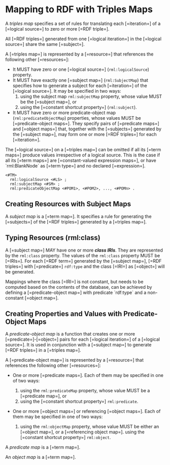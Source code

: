 # Mapping to RDF with Triples Maps

A <dfn>triples map</dfn> specifies a set of rules for translating each [=iteration=] of a [=logical source=] to zero or more [=RDF triple=].

All [=RDF triples=] generated from one [=logical iteration=] in the [=logical source=] share the same [=subject=].

A [=triples map=] is represented by a [=resource=] that references the following other [=resources=]:

* It MUST have zero or one [=logical source=] (`rml:logicalSource`) property.
* It MUST have exactly one [=subject map=] (`rml:SubjectMap`) that specifies how to generate a subject for each [=iteration=] of the [=logical source=].
It may be specified in two ways:
    1. using the subject map `rml:subjectMap` property,  whose value MUST be the [=subject map=], or
    2. using the [=constant shortcut property=] (`rml:subject`).
* It MUST have zero or more predicate-object map (`rml:predicateObjectMap`) properties, whose values MUST be [=predicate-object maps=].
They specify pairs of [=predicate maps=] and [=object maps=] that, together with the [=subjects=] generated by the [=subject map=], may form one or more [=RDF triples=] for each [=iteration=].

<aside class="note">
The [=logical source=] on a [=triples map=] can be omitted if all its [=term maps=] produce values irrespective of a logical source. This is the case if all its [=term maps=] are [=constant-valued expression maps=], or have `rml:BlankNode` as [=term type=] and no declared [=expression=].
</aside>

<aside class="example" id="example-triples-map" title="usage of triples map">

<aside class="ex-mapping">

```turtle
<#TM>
  rml:logicalSource <#LS> ;
  rml:subjectMap <#SM> ;
  rml:predicateObjectMap <#POM1>, <#POM2>, ..., <#POMn> .
```

</aside>

</aside>

## Creating Resources with Subject Maps

A <dfn>subject map</dfn> is a [=term map=]. It specifies a rule for generating the [=subjects=] of the [=RDF triples=] generated by a [=triples map=].

## Typing Resources (rml:class)

A [=subject map=] MAY have one or more _**class IRIs**_. They are represented by the `rml:class` property.
The values of the `rml:class` property MUST be [=IRIs=].
For each [=RDF term=] generated by the [=subject map=], [=RDF triples=] with [=predicate=] `rdf:type` and the class [=IRI=] as [=object=] will be generated.

<aside class="note">
Mappings where the class [=IRI=] is not constant,
but needs to be computed based on the contents of the database,
can be achieved by defining a [=predicate-object map=] with predicate `rdf:type`
and a non-constant [=object map=].
</aside>

## Creating Properties and Values with Predicate-Object Maps

A <dfn>predicate-object map</dfn> is a function that creates one or more [=predicate=]-[=object=] pairs for each [=logical iteration=] of a [=logical source=].
It is used in conjunction with a [=subject map=] to generate [=RDF triples=] in a [=triples map=].

A [=predicate-object map=] is represented by a [=resource=] that references the following other [=resources=]:

* One or more [=predicate maps=]. Each of them may be specified in one of two ways:
    1. using the `rml:predicateMap` property, whose value MUST be a [=predicate map=], or
    2. using the [=constant shortcut property=] `rml:predicate`.

* One or more [=object maps=] or referencing [=object maps=].
Each of them may be specified in one of two ways:
    1. using the `rml:objectMap` property,
    whose value MUST be either an [=object map=], or a [=referencing object map=].
        using the [=constant shortcut property=] `rml:object`.

A <dfn>predicate map</dfn> is a [=term map=].

An <dfn>object map</dfn> is a [=term map=].

